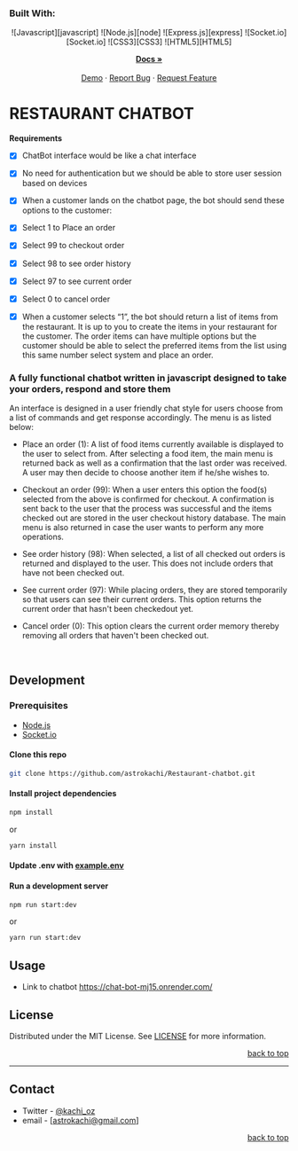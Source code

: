 <!-- Project Shields -->


### Built With:

<div align="center">

![Javascript][javascript]
![Node.js][node]
![Express.js][express]
![Socket.io][Socket.io]
![CSS3][CSS3]
![HTML5][HTML5]

</div>


<div>
  <p align="center">
    <a href="https://github.com/astrokachi/Restaurant-chatbot#readme"><strong>Docs »</strong></a>
    <br />
    <br />
    <a href="https://https://chat-bot-mj15.onrender.com/">Demo</a>
    ·
    <a href="https://github.com/astrokachi/Restaurant-chatbot/issues">Report Bug</a>
    ·
    <a href="https://github.com/astrokachi/Restaurant-chatbot/issues">Request Feature</a>
  </p>
</div>

# RESTAURANT CHATBOT 



<summary> <strong>Requirements</strong> </summary>

- [x] ChatBot interface would be like a chat interface
 
- [x] No need for authentication but we should be able to store user session based on devices
 
- [x] When a customer lands on the chatbot page, the bot should send these options to the customer:
 - [x] Select 1 to Place an order
 - [x] Select 99 to checkout order
 - [x] Select 98 to see order history
 - [x] Select 97 to see current order
 - [x] Select 0 to cancel order

- [x] When a customer selects “1”, the bot should return a list of items from the restaurant. It is up to you to create the items in your restaurant for the customer. The order items can have multiple options but the customer should be able to select the preferred items from the list using this same number select system and place an order.

### A fully functional chatbot written in javascript designed to take your orders, respond and store them 


An interface is designed in a user friendly chat style for users choose from a list of commands and get response accordingly. The menu is as listed below:
 
* Place an order (1):
   A list of food items currently available is displayed to the user to select from. After selecting a food item, the main menu is returned back as well as a confirmation that the last order was received. A user may then decide to choose another item if he/she wishes to.

* Checkout an order (99): 
   When a user enters this option the food(s) selected from the above is confirmed for checkout. A confirmation is sent back to the user that the process was successful and the items checked out are stored in the user checkout history database. The main menu is also returned in case the user wants to perform any more operations.

* See order history (98): 
   When selected, a list of all checked out orders is returned and displayed to the user. This does not include orders that have not been checked out.
   

* See current order (97):
   While placing orders, they are stored temporarily so that users can see their current orders. This option returns the current order that hasn't been checkedout yet.

* Cancel order (0):
   This option clears the current order memory thereby removing all orders that haven't been checked out.




<!-- Back to Top Navigation Anchor -->

<a name="readme-top"></a>



</details>

<br>

## Development

### Prerequisites

- [Node.js](https://nodejs.org/en/download/)
- [Socket.io](https://socket.io/docs/v4/)

#### Clone this repo

```sh
git clone https://github.com/astrokachi/Restaurant-chatbot.git
```

#### Install project dependencies

```sh
npm install
```

or

```sh
yarn install
```

#### Update .env with [example.env](/example.env)

#### Run a development server

```sh
npm run start:dev
```

or

```sh
yarn run start:dev
```
## Usage

- Link to chatbot
https://chat-bot-mj15.onrender.com/


<!-- License -->

## License

Distributed under the MIT License. See <a href="/LICENSE.md">LICENSE</a> for more information.

<p align="right"><a href="#readme-top">back to top</a></p>

---

<!-- Contact -->

## Contact

- Twitter - [@kachi_oz](https://twitter.com/kachi_oz)
- email - [astrokachi@gmail.com]


<p align="right"><a href="#readme-top">back to top</a></p>


